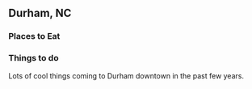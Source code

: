 ## Durham, NC
### Places to Eat
### Things to do


Lots of cool things coming to Durham downtown in the past few years.

